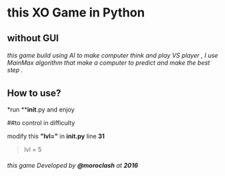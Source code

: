 # this XO Game in Python 
 
## **without GUI**

###### this game build using AI to make computer think and play VS player , I use MainMax algorithm that make a computer to predict and make the best step .


## How to use?

 *run **__init__.py   and enjoy


##to control in difficulty 

 modify this **"lvl="** in **__init__.py** line **31**

>lvl = 5 



###### this game Developed by **@moroclash** at **2016**
